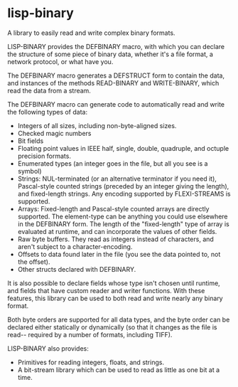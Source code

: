 # lisp-binary
A library to easily read and write complex binary formats.

LISP-BINARY provides the DEFBINARY macro, with which you can declare
the structure of some piece of binary data, whether it's a file format,
a network protocol, or what have you.

The DEFBINARY macro generates a DEFSTRUCT form to contain the data,
and instances of the methods READ-BINARY and WRITE-BINARY, which
read the data from a stream.

The DEFBINARY macro can generate code to automatically read and write
the following types of data:

* Integers of all sizes, including non-byte-aligned sizes.
* Checked magic numbers
* Bit fields
* Floating point values in IEEE half, single, double, quadruple, and octuple precision formats.
* Enumerated types (an integer goes in the file, but all you see is a symbol)
* Strings: NUL-terminated (or an alternative terminator if you need it), Pascal-style counted strings (preceded by an integer giving the length), and fixed-length strings. Any encoding supported by FLEXI-STREAMS is supported.
* Arrays: Fixed-length and Pascal-style counted arrays are directly supported. The element-type can be anything you could use elsewhere in the DEFBINARY form. The length of the "fixed-length" type of array is evaluated at runtime, and can incorporate the values of
other fields.
* Raw byte buffers. They read as integers instead of characters, and aren't subject to a character-encoding.
* Offsets to data found later in the file (you see the data pointed to, not the offset).
* Other structs declared with DEFBINARY.

It is also possible to declare fields whose type isn't chosen until runtime, and
fields that have custom reader and writer functions. With these features, this
library can be used to both read and write nearly any binary format.

Both byte orders are supported for all data types, and the byte order can be declared either
statically or dynamically (so that it changes as the file is read-- required by a number of
formats, including TIFF).

LISP-BINARY also provides:

* Primitives for reading integers, floats, and strings.
* A bit-stream library which can be used to read as little as one bit at a time.
